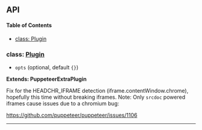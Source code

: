 ## API

<!-- Generated by documentation.js. Update this documentation by updating the source code. -->

#### Table of Contents

- [class: Plugin](#class-plugin)

### class: [Plugin](https://github.com/berstend/puppeteer-extra/blob/e6133619b051febed630ada35241664eba59b9fa/packages/puppeteer-extra-plugin-stealth/evasions/iframe.contentWindow/index.js#L11-L125)

- `opts` (optional, default `{}`)

**Extends: PuppeteerExtraPlugin**

Fix for the HEADCHR_IFRAME detection (iframe.contentWindow.chrome), hopefully this time without breaking iframes.
Note: Only `srcdoc` powered iframes cause issues due to a chromium bug:

<https://github.com/puppeteer/puppeteer/issues/1106>

---

